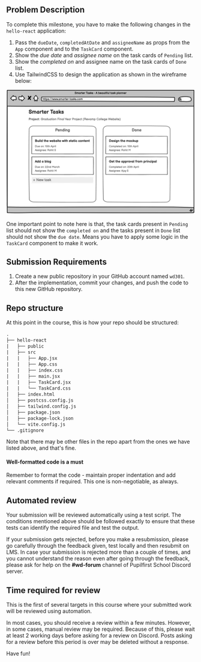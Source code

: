 ## Problem Description

To complete this milestone, you have to make the following changes in the `hello-react` application:
1. Pass the `dueDate`, `completedAtDate` and `assigneeName` as props from the `App` component and to the `TaskCard` component.
2. Show the *due date* and *assignee name* on the task cards of `Pending` list.
3. Show the *completed on* and assignee name on the task cards of `Done` list.
4. Use TailwindCSS to design the application as shown in the wireframe below:

![st.png](st.png)

One important point to note here is that, the task cards present in `Pending` list should not show the `completed on` and the tasks present in `Done` list should not show the `due date`. Means you have to apply some logic in the `TaskCard` component to make it work.

## Submission Requirements

1. Create a new public repository in your GitHub account named `wd301`.
2. After the implementation, commit your changes, and push the code to this new GitHub repository. 

## Repo structure

At this point in the course, this is how your repo should be structured:

```
.
├── hello-react
|   ├── public
|   ├── src
|   |   ├── App.jsx
|   |   ├── App.css
|   |   ├── index.css
|   |   ├── main.jsx
|   |   ├── TaskCard.jsx
|   |   └── TaskCard.css
│   ├── index.html
│   ├── postcss.config.js
│   ├── tailwind.config.js
│   ├── package.json
│   ├── package-lock.json
│   └── vite.config.js
└── .gitignore
```

Note that there may be other files in the repo apart from the ones we have listed above, and that's fine. 

#### Well-formatted code is a must

Remember to format the code - maintain proper indentation and add relevant comments if required. This one is non-negotiable, as always.

## Automated review

Your submission will be reviewed automatically using a test script. The conditions mentioned above should be followed exactly to ensure that these tests can identify the required file and test the output.

If your submission gets rejected, before you make a resubmission, please go carefully through the feedback given, test locally and then resubmit on LMS. In case your submission is rejected more than a couple of times, and you cannot understand the reason even after going through the feedback, please ask for help on the **#wd-forum** channel of Pupilfirst School Discord server.

## Time required for review

This is the first of several targets in this course where your submitted work will be reviewed using automation.

In most cases, you should receive a review within a few minutes. However, in some cases, manual review may be required. Because of this, please wait at least 2 working days before asking for a review on Discord. Posts asking for a review before this period is over may be deleted without a response.

Have fun!